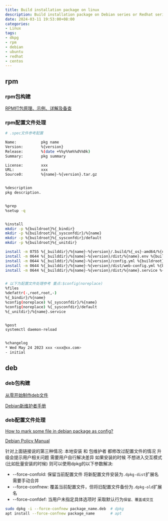 ```yaml
---
title: Build installation package on linux
description: Build installation package on Debian series or Redhat series.
date: 2024-03-11 19:53:00+08:00
categories: 
- Linux
tags:
- dkpg
- rpm
- debian
- ubuntu
- redhat
- centos
---
```


## rpm

### rpm包构建

[RPM打包原理、示例、详解及备查](https://www.cnblogs.com/yipianchuyun/p/15442896.html)

### rpm配置文件处理

```bash
# .spec文件参考配置 

Name:           pkg name
Version:        %{version}
Release:        %(date +%%y%%m%%d%%0k)
Summary:        pkg summary

License:        xxx
URL:            xxx
Source0:        %{name}-%{version}.tar.gz


%description
pkg description.


%prep
%setup -q


%install
mkdir -p %{buildroot}%{_bindir}
mkdir -p %{buildroot}%{_sysconfdir}/%{name}
mkdir -p %{buildroot}%{_sysconfdir}/default
mkdir -p %{buildroot}%{_unitdir}

install -m 0755 %{_builddir}/%{name}-%{version}/.build/%{_os}-amd64/%{name} %{buildroot}%{_bindir}/%{name}
install -m 0644 %{_builddir}/%{name}-%{version}/dist/%{name}.env %{buildroot}%{_sysconfdir}/default/%{name}
install -m 0644 %{_builddir}/%{name}-%{version}/config.yml %{buildroot}%{_sysconfdir}/%{name}/config.yml
install -m 0644 %{_builddir}/%{name}-%{version}/dist/web-config.yml %{buildroot}%{_sysconfdir}/%{name}/web-config.yml
install -m 0644 %{_builddir}/%{name}-%{version}/dist/%{name}.service %{buildroot}%{_unitdir}


# 以下为配置文件处理参考 重点:$config(noreplace)
%files
%defattr(-,root,root,-)
%{_bindir}/%{name}
%config(noreplace) %{_sysconfdir}/%{name}
%config(noreplace) %{_sysconfdir}/default
%{_unitdir}/%{name}.service


%post
systemctl daemon-reload


%changelog
* Wed May 24 2023 xxx <xxx@xx.com>
- initial

```

## deb

### deb包构建

[从零开始制作deb文件](https://hedzr.com/packaging/deb/creating-deb-file-from-scratch/#debiancontrol)

[Debian新维护者手册](https://www.debian.org/doc/manuals/maint-guide/)

### deb配置文件处理

[How to mark some file in debian package as config?](https://askubuntu.com/questions/473354/how-to-mark-some-file-in-debian-package-as-config)

[Debian Policy Manual](https://www.debian.org/doc/debian-policy/ap-pkg-conffiles.html)

针对上面链接说的第三种情况: 本地安装 和 包维护者 都修改过配置文件的情况
升级会提示用户相关问题 需要用户自行解决差异
如果安装的时候 不想进入交互模式(比如批量安装的时候) 则可以使用dpkg的以下参数解决:

- --force-confold: 保留当前配置文件 将新配置文件安装为`.dpkg-dist`扩展名 需要手动合并
- --force-confnew: 覆盖当前配置文件，但将旧配置文件备份为`.dpkg-old`扩展名
- --force-confdef: 当用户未指定具体选项时 采取默认行为`保留、覆盖或交互`

```bash
sudo dpkg -i --force-confnew package_name.deb  # dpkg
apt install --force-confnew package_name       # apt

```
